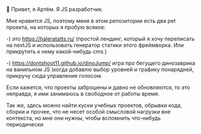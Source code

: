 👋 Привет, я Артём. Я JS разработчик.

Мне нравится JS, поэтому меня в этом репозитории есть два pet проекта, на которых я пробую всякое:

-) это https://haleratatts.ru/ (простой лендинг, который я хочу переписать на nextJS и использовать генератор статики этого фреймворка. Или прикрутить к нему какой-нибудь cms.) 

-) https://dontshoot11.github.io/dinoJump/ игра про бегущего динозаврика на ванильном JS (когда добавлю выбор уровней и графику понарядней, прикручу сюда управление голосом.

Если кажется, что проекты заброшены и давно не обновляются, то это неправда, я ими занимаюсь в свободное от работы время.

Так же, здесь можно найти куски учебных проектов, обрывки кода, сборки и прочее, что не несет особой смысловой нагрузки вне контекста, но мне они нужны, чтобы вспомнить что-нибудь периодически

